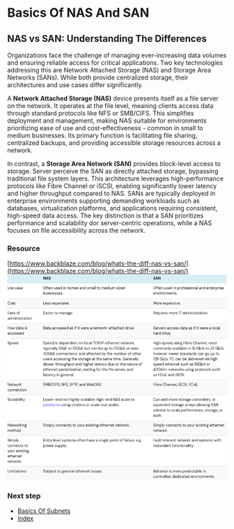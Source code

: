 # Basics Of NAS And SAN

## NAS vs SAN: Understanding The Differences
Organizations face the challenge of managing ever-increasing data volumes and ensuring reliable access for critical applications. Two key technologies addressing this are Network Attached Storage (NAS) and Storage Area Networks (SANs). While both provide centralized storage, their architectures and use cases differ significantly.

A **Network Attached Storage (NAS)** device presents itself as a file server on the network. It operates at the file level, meaning clients access data through standard protocols like NFS or SMB/CIFS. This simplifies deployment and management, making NAS suitable for environments prioritizing ease of use and cost-effectiveness - common in small to medium businesses. Its primary function is facilitating file sharing, centralized backups, and providing accessible storage resources across a network.

In contrast, a **Storage Area Network (SAN)** provides block-level access to storage. Server perceive the SAN as directly attached storage, bypassing traditional file system layers. This architecture leverages high-performance protocols like Fibre Channel or iSCSI, enabling significantly lower latency and higher throughput compared to NAS. SANs are typically deployed in enterprise environments supporting demanding workloads such as databases, virtualization platforms, and applications requiring consistent, high-speed data access. The key distinction is that a SAN prioritizes performance and scalability dor server-centric operations, while a NAS focuses on file accessibility across the network.


### Resource
[https://www.backblaze.com/blog/whats-the-diff-nas-vs-san/](https://www.backblaze.com/blog/whats-the-diff-nas-vs-san/)
![SAN vs NAS stats](images/NAS_vs_SAN.png)
### Next step
- [Basics Of Subnets](https://github.com/Sisu-Sus/CyberSec-RoadMap/blob/main/Networking_Knowledge/IP_Terms/Basics_Of_Subnets.md)
- [Index](https://github.com/Sisu-Sus/CyberSec-RoadMap/blob/main/index.md)
